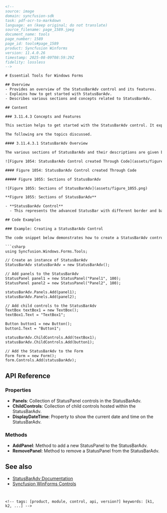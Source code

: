 ```html
<!--
source: image
domain: syncfusion-sdk
task: pdf-ocr-to-markdown
language: en (keep original; do not translate)
source_filename: page_1589.jpeg
document_name: tools
page_number: 1589
page_id: tools#page_1589
product: Syncfusion Winforms
version: 11.4.0.26
timestamp: 2025-08-09T08:59:29Z
fidelity: lossless
-->

# Essential Tools for Windows Forms

## Overview
- Provides an overview of the StatusBarAdv control and its features.
- Explains how to get started with StatusBarAdv.
- Describes various sections and concepts related to StatusBarAdv.

## Content

### 3.11.4.3 Concepts and Features

This section helps to get started with the StatusBarAdv control. It explains all the concepts and features of the control in detail.

The following are the topics discussed.

#### 3.11.4.3.1 StatusBarAdv Overview

The various sections of StatusBarAdv and their descriptions are given below.

![Figure 1054: StatusBarAdv Control created Through Code](assets/figure_1054.png)

#### Figure 1054: StatusBarAdv Control created Through Code

##### Figure 1055: Sections of StatusBarAdv

![Figure 1055: Sections of StatusBarAdv](assets/figure_1055.png)

**Figure 1055: Sections of StatusBarAdv**

- **StatusBarAdv Control**
  - This represents the advanced StatusBar with different border and background styles.

## Code Examples

### Example: Creating a StatusBarAdv Control

The code snippet below demonstrates how to create a StatusBarAdv control programmatically.

```csharp
using Syncfusion.Windows.Forms.Tools;

// Create an instance of StatusBarAdv
StatusBarAdv statusBarAdv = new StatusBarAdv();

// Add panels to the StatusBarAdv
StatusPanel panel1 = new StatusPanel("Panel1", 100);
StatusPanel panel2 = new StatusPanel("Panel2", 100);

statusBarAdv.Panels.Add(panel1);
statusBarAdv.Panels.Add(panel2);

// Add child controls to the StatusBarAdv
TextBox textBox1 = new TextBox();
textBox1.Text = "TextBox1";

Button button1 = new Button();
button1.Text = "Button1";

statusBarAdv.ChildControls.Add(textBox1);
statusBarAdv.ChildControls.Add(button1);

// Add the StatusBarAdv to the Form
Form form = new Form();
form.Controls.Add(statusBarAdv);
```

## API Reference

### Properties
- **Panels**: Collection of StatusPanel controls in the StatusBarAdv.
- **ChildControls**: Collection of child controls hosted within the StatusBarAdv.
- **DisplayDateTime**: Property to show the current date and time on the StatusBarAdv.

### Methods
- **AddPanel**: Method to add a new StatusPanel to the StatusBarAdv.
- **RemovePanel**: Method to remove a StatusPanel from the StatusBarAdv.

## See also
- [StatusBarAdv Documentation](https://docs.syncfusion.com/windowsforms/statusbaradv/)
- [Syncfusion WinForms Controls](https://www.syncfusion.com/products/windowsforms)
```


<!-- tags: [product, module, control, api, version?] keywords: [k1, k2, ...] -->
```